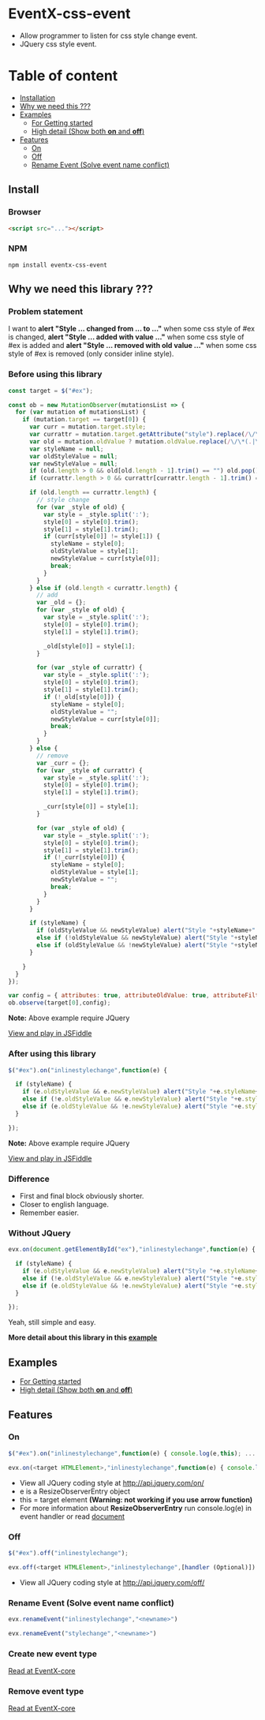 # EventX-css-event
* Allow programmer to listen for css style change event.
* JQuery css style event.
  
# Table of content
* [Installation](#install)
* [Why we need this ???](#why-we-need-this-)
* [Examples](#examples)
  * [For Getting started](https://jsfiddle.net/Chomtana/zyjy6xsk/)
  * [High detail (Show both **on** and **off**)](https://jsfiddle.net/Chomtana/o3roqcc0/)
* [Features](#features)
  * [On](#on)
  * [Off](#off)
  * [Rename Event (Solve event name conflict)](#rename-event-solve-event-name-conflict)

## Install
### Browser
```html
<script src="..."></script>
```

### NPM
```
npm install eventx-css-event
```

## Why we need this library ???
### Problem statement
I want to **alert "Style ... changed from ... to ..."** when some css style of #ex is changed, **alert "Style ... added with value ..."** when some css style of #ex is added and **alert "Style ... removed with old value ..."** when some css style of #ex is removed (only consider inline style).

### Before using this library
```javascript
const target = $("#ex");

const ob = new MutationObserver(mutationsList => {
  for (var mutation of mutationsList) {
    if (mutation.target == target[0]) {
      var curr = mutation.target.style;
      var currattr = mutation.target.getAttribute("style").replace(/\/\*(.|\n)*?\*\//g, "").split(';');
      var old = mutation.oldValue ? mutation.oldValue.replace(/\/\*(.|\n)*?\*\//g, "").split(';') : [];
      var styleName = null;
      var oldStyleValue = null;
      var newStyleValue = null;
      if (old.length > 0 && old[old.length - 1].trim() == "") old.pop();
      if (currattr.length > 0 && currattr[currattr.length - 1].trim() == "") currattr.pop();

      if (old.length == currattr.length) {
        // style change
        for (var _style of old) {
          var style = _style.split(':');
          style[0] = style[0].trim();
          style[1] = style[1].trim();
          if (curr[style[0]] != style[1]) {
            styleName = style[0];
            oldStyleValue = style[1];
            newStyleValue = curr[style[0]];
            break;
          }
        }
      } else if (old.length < currattr.length) {
        // add
        var _old = {};
        for (var _style of old) {
          var style = _style.split(':');
          style[0] = style[0].trim();
          style[1] = style[1].trim();

          _old[style[0]] = style[1];
        }

        for (var _style of currattr) {
          var style = _style.split(':');
          style[0] = style[0].trim();
          style[1] = style[1].trim();
          if (!_old[style[0]]) {
            styleName = style[0];
            oldStyleValue = "";
            newStyleValue = curr[style[0]];
            break;
          }
        }
      } else {
        // remove
        var _curr = {};
        for (var _style of currattr) {
          var style = _style.split(':');
          style[0] = style[0].trim();
          style[1] = style[1].trim();

          _curr[style[0]] = style[1];
        }

        for (var _style of old) {
          var style = _style.split(':');
          style[0] = style[0].trim();
          style[1] = style[1].trim();
          if (!_curr[style[0]]) {
            styleName = style[0];
            oldStyleValue = style[1];
            newStyleValue = "";
            break;
          }
        }
      }
```
```javascript
      if (styleName) {
        if (oldStyleValue && newStyleValue) alert("Style "+styleName+" changed from "+oldStyleValue+" to "+newStyleValue);
        else if (!oldStyleValue && newStyleValue) alert("Style "+styleName+" added with value "+newStyleValue);
        else if (oldStyleValue && !newStyleValue) alert("Style "+styleName+" removed with old value "+oldStyleValue);
      }
```
```javascript
    }
  }
});

var config = { attributes: true, attributeOldValue: true, attributeFilter: ["style"]};
ob.observe(target[0],config);
```
**Note:** Above example require JQuery

[View and play in JSFiddle](https://jsfiddle.net/Chomtana/30d2wctj/)

### After using this library
```javascript
$("#ex").on("inlinestylechange",function(e) {
```
```javascript
  if (styleName) {
    if (e.oldStyleValue && e.newStyleValue) alert("Style "+e.styleName+" changed from "+e.oldStyleValue+" to "+e.newStyleValue);
    else if (!e.oldStyleValue && e.newStyleValue) alert("Style "+e.styleName+" added with value "+e.newStyleValue);
    else if (e.oldStyleValue && !e.newStyleValue) alert("Style "+e.styleName+" removed with old value "+e.oldStyleValue);
  }
```
```javascript
});
```
**Note:** Above example require JQuery

[View and play in JSFiddle](https://jsfiddle.net/Chomtana/zyjy6xsk/)

### Difference
* First and final block obviously shorter.
* Closer to english language.
* Remember easier.

### Without JQuery
```javascript
evx.on(document.getElementById("ex"),"inlinestylechange",function(e) {
```
```javascript
  if (styleName) {
    if (e.oldStyleValue && e.newStyleValue) alert("Style "+e.styleName+" changed from "+e.oldStyleValue+" to "+e.newStyleValue);
    else if (!e.oldStyleValue && e.newStyleValue) alert("Style "+e.styleName+" added with value "+e.newStyleValue);
    else if (e.oldStyleValue && !e.newStyleValue) alert("Style "+e.styleName+" removed with old value "+e.oldStyleValue);
  }
```
```javascript
});
```
Yeah, still simple and easy.

**More detail about this library in this [example](https://jsfiddle.net/Chomtana/o3roqcc0/)**

## Examples
* [For Getting started](https://jsfiddle.net/Chomtana/zyjy6xsk/)
* [High detail (Show both **on** and **off**)](https://jsfiddle.net/Chomtana/o3roqcc0/)

## Features
### On
```javascript
$("#ex").on("inlinestylechange",function(e) { console.log(e,this); ... });
```
```javascript
evx.on(<target HTMLElement>,"inlinestylechange",function(e) { console.log(e,this); ... });
```
* View all JQuery coding style at http://api.jquery.com/on/
* e is a ResizeObserverEntry object
* this = target element **(Warning: not working if you use arrow function)**
* For more information about **ResizeObserverEntry** run console.log(e) in event handler or read [document](https://wicg.github.io/ResizeObserver/#resize-observer-entry-interface)

### Off
```javascript
$("#ex").off("inlinestylechange");
```
```javascript
evx.off(<target HTMLElement>,"inlinestylechange",[handler (Optional)])
```
* View all JQuery coding style at http://api.jquery.com/off/

### Rename Event (Solve event name conflict)
```javascript
evx.renameEvent("inlinestylechange","<newname>")
```
```javascript
evx.renameEvent("stylechange","<newname>")
```

### Create new event type
[Read at EventX-core](https://github.com/Chomtana/EventX-core#create-new-event)

### Remove event type
[Read at EventX-core](https://github.com/Chomtana/EventX-core)
